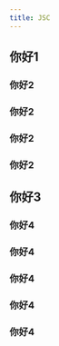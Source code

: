 ```yaml
---
title: JSC
---
```

## 你好1

### 你好2
### 你好2
### 你好2
### 你好2


## 你好3

### 你好4
### 你好4
### 你好4
### 你好4
### 你好4